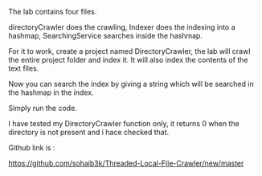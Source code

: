 The lab contains four files.

directoryCrawler does the crawling, Indexer does the indexing into a hashmap, SearchingService searches inside the hashmap.

For it to work, create a project named DirectoryCrawler, the lab will crawl the entire project folder and index it. It will also index the contents of the text files.

Now you can search the index by giving a string which will be searched in the hashmap in the index.

Simply run the code.

I have tested my DirectoryCrawler function only, it returns 0 when the directory is not present and i hace checked that.

Github link is :

https://github.com/sohaib3k/Threaded-Local-File-Crawler/new/master

